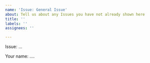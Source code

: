 ```yaml
---
name: 'Issue: General Issue'
about: Tell us about any Issues you have not already shown here
title: ''
labels: ''
assignees: ''

---
```


Issue:
...

Your name:
....
